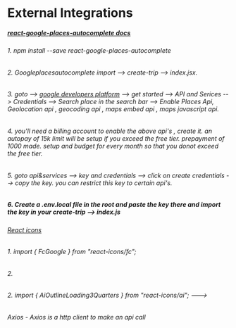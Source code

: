 # External Integrations
##### [react-google-places-autocomplete docs](https://www.npmjs.com/package/react-google-places-autocomplete)
###### 1. npm install --save react-google-places-autocomplete
###### 2. Googleplacesautocomplete import --> create-trip --> index.jsx.
###### 3. goto --> [google developers platform](https://developers.google.com/maps/documentation/places/web-service/overview) --> get started --> API and Serices --> Credentials --> Search place in the search bar --> Enable Places Api, Geolocation api , geocoding api , maps embed api , maps javascript api.
###### 4. you'll need a billing account to enable the above api's , create it. an autopay of 15k limit will be setup if you exceed the free tier. prepayment of 1000 made. setup and budget for every month so that you donot exceed the free tier.
###### 5. goto api&services --> key and credentials --> click on create credentials --> copy the key. you can restrict this key to certain api's.
##### 6. Create a .env.local file in the root and paste the key there and import the key in your create-trip --> index.js


###### [React icons](https://react-icons.github.io/react-icons/)
###### 1. import { FcGoogle } from "react-icons/fc";
###### 2.<FcGoogle />

###### 2. import { AiOutlineLoading3Quarters } from "react-icons/ai"; ---> <AiOutlineLoading3Quarters />



###### Axios - Axios is a http client to make an api call
